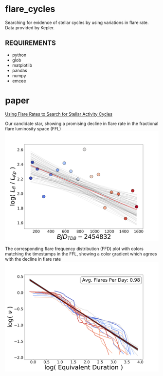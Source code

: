 # flare_cycles
Searching for evidence of stellar cycles by using variations in flare rate. Data provided by Kepler.


## REQUIREMENTS
- python
- glob
- matplotlib
- pandas
- numpy
- emcee

# paper
[Using Flare Rates to Search for Stellar Activity Cycles](https://iopscience.iop.org/article/10.3847/2515-5172/ab45a0)


Our candidate star, showing a promising decline in flare rate in the fractional flare luminosity space (FFL)
![alt text](https://github.com/mscoggs/flare_cycles/blob/master/candidate_star/008507979_frac_lum.png)


The corresponding flare frequency distribution (FFD) plot with colors matching the timestamps in the FFL, showing a color gradient which agrees with the decline in flare rate
![alt text](https://github.com/mscoggs/flare_cycles/blob/master/candidate_star/008507979_evf.png)
